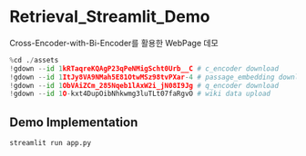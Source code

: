 # Retrieval_Streamlit_Demo
 Cross-Encoder-with-Bi-Encoder를 활용한 WebPage 데모

```python
%cd ./assets
!gdown --id 1kRTaqreKQAgP23qPeNMigScht0Urb__C # c_encoder download
!gdown --id 1ItJy8VA9NMah5E81OtwMSz98tvPXar-4 # passage_embedding download
!gdown --id 1ObVAiZCm_285Nqeb1lAxW2i_jN08I9Jg # q_encoder download
!gdown --id 1O-kxt4DupOibNhkwmg3luTLt07faRgvO # wiki data upload
```

## Demo Implementation
```python
streamlit run app.py
```
